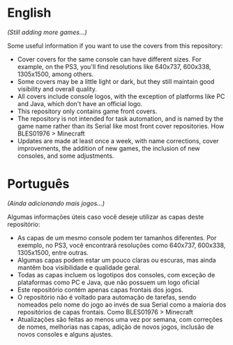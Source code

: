 <h1>English</h1>

<p><em>(Still adding more games...)</em></p>

<p>Some useful information if you want to use the covers from this repository:</p>

<ul>
<li>Cover covers for the same console can have different sizes. For example, on the PS3, you'll find resolutions like 640x737, 600x338, 1305x1500, among others.</li>
<li>Some covers may be a little light or dark, but they still maintain good visibility and overall quality.</li>
<li>All covers include console logos, with the exception of platforms like PC and Java, which don't have an official logo.</li>
<li>This repository only contains game front covers.</li>
<li>The repository is not intended for task automation, and is named by the game name rather than its Serial like most front cover repositories. How BLES01976 > Minecraft</li>
<li>Updates are made at least once a week, with name corrections, cover improvements, the addition of new games, the inclusion of new consoles, and some adjustments.</li>
</ul>


<h1>Português</h1>

<p><em>(Ainda adicionando mais jogos...)</em></p>

<p>Algumas informações úteis caso você deseje utilizar as capas deste repositório:</p>

<ul>
  <li>As capas de um mesmo console podem ter tamanhos diferentes. Por exemplo, no PS3, você encontrará resoluções como 640x737, 600x338, 1305x1500, entre outras.</li>
  <li>Algumas capas podem estar um pouco claras ou escuras, mas ainda mantêm boa visibilidade e qualidade geral.</li>
  <li>Todas as capas incluem os logotipos dos consoles, com exceção de plataformas como PC e Java, que não possuem um logo oficial</li>
  <li>Este repositório contém apenas capas frontais dos jogos.</li>
  <li>O repositório não é voltado para automação de tarefas, sendo nomeados pelo nome do jogo ao invés de sua Serial como a maioria dos repositórios de capas frontais. Como BLES01976 > Minecraft</li>
  <li>Atualizações são feitas ao menos uma vez por semana, com correções de nomes, melhorias nas capas, adição de novos jogos, inclusão de novos consoles e alguns ajustes.</li>
</ul>

